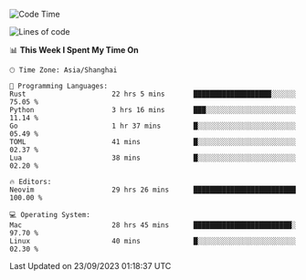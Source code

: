 <!--START_SECTION:waka-->
![Code Time](http://img.shields.io/badge/Code%20Time-1%2C617%20hrs%2050%20mins-blue)

![Lines of code](https://img.shields.io/badge/From%20Hello%20World%20I%27ve%20Written-286.1%20thousand%20lines%20of%20code-blue)

📊 **This Week I Spent My Time On** 

```text
🕑︎ Time Zone: Asia/Shanghai

💬 Programming Languages: 
Rust                     22 hrs 5 mins       ███████████████████░░░░░░   75.05 % 
Python                   3 hrs 16 mins       ███░░░░░░░░░░░░░░░░░░░░░░   11.14 % 
Go                       1 hr 37 mins        █░░░░░░░░░░░░░░░░░░░░░░░░   05.49 % 
TOML                     41 mins             █░░░░░░░░░░░░░░░░░░░░░░░░   02.37 % 
Lua                      38 mins             █░░░░░░░░░░░░░░░░░░░░░░░░   02.20 % 

🔥 Editors: 
Neovim                   29 hrs 26 mins      █████████████████████████   100.00 % 

💻 Operating System: 
Mac                      28 hrs 45 mins      ████████████████████████░   97.70 % 
Linux                    40 mins             █░░░░░░░░░░░░░░░░░░░░░░░░   02.30 % 
```


 Last Updated on 23/09/2023 01:18:37 UTC
<!--END_SECTION:waka-->
